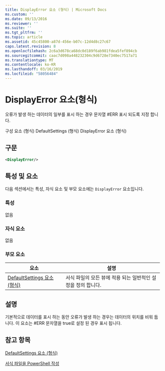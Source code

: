 ```yaml
---
title: DisplayError 요소 (형식) | Microsoft Docs
ms.custom: ''
ms.date: 09/13/2016
ms.reviewer: ''
ms.suite: ''
ms.tgt_pltfrm: ''
ms.topic: article
ms.assetid: 45c45800-a87d-456e-b07c-12d4d8c27c67
caps.latest.revision: 8
ms.openlocfilehash: 2c6a3d678ca68dc0d189f6ab981fdea5fef894cb
ms.sourcegitcommit: caac7d098a448232304c9d6728e7340ec7517a71
ms.translationtype: MT
ms.contentlocale: ko-KR
ms.lasthandoff: 03/16/2019
ms.locfileid: "58056484"
---
```

# <a name="displayerror-element-format"></a>DisplayError 요소(형식)

오류가 발생 하는 데이터의 일부를 표시 하는 경우 문자열 #ERR 표시 되도록 지정 합니다.

구성 요소 (형식) DefaultSettings (형식) DisplayError 요소 (형식)

## <a name="syntax"></a>구문

```xml
<DisplayError/>
```

## <a name="attributes-and-elements"></a>특성 및 요소

다음 섹션에서는 특성, 자식 요소 및 부모 요소에는 `DisplayError` 요소입니다.

### <a name="attributes"></a>특성

없음

### <a name="child-elements"></a>자식 요소

없음

### <a name="parent-elements"></a>부모 요소

|요소|설명|
|-------------|-----------------|
|[DefaultSettings 요소 (형식)](./defaultsettings-element-format.md)|서식 파일의 모든 뷰에 적용 되는 일반적인 설정을 정의 합니다.|

## <a name="remarks"></a>설명

기본적으로 데이터를 표시 하는 동안 오류가 발생 하는 경우는 데이터의 위치를 비워 둡니다. 이 요소는 #ERR 문자열을 true로 설정 된 경우 표시 됩니다.

## <a name="see-also"></a>참고 항목

[DefaultSettings 요소 (형식)](./defaultsettings-element-format.md)

[서식 파일을 PowerShell 작성](./writing-a-powershell-formatting-file.md)
